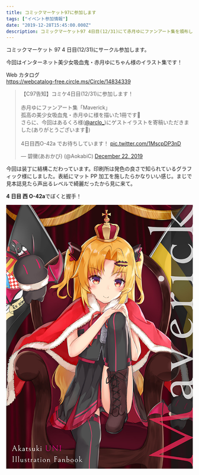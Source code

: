 ```yaml
---
title: コミックマーケット97に参加します
tags: ["イベント参加情報"]
date: "2019-12-28T15:45:00.000Z"
description: コミックマーケット97 4日目(12/31)にて赤月ゆにファンアート集を頒布します。
---
```


コミックマーケット 97 4 日目(12/31)にサークル参加します。

今回はインターネット美少女吸血鬼・赤月ゆにちゃん様のイラスト集です！

Web カタログ  
https://webcatalog-free.circle.ms/Circle/14834339

<blockquote class="twitter-tweet"><p lang="ja" dir="ltr">【C97告知】コミケ4日目(12/31)に参加します！<br/><br/>赤月ゆにファンアート集「Maverick」<br/>孤高の美少女吸血鬼・赤月ゆに様を描いた1冊です🦇<br/>さらに、今回はあるくろ様(<a href="https://twitter.com/arclo_?ref_src=twsrc%5Etfw">@arclo_</a>)にゲストイラストを寄稿いただきました(ありがとうございます🙏)<br/><br/>4日目西O-42a でお待ちしています！ <a href="https://t.co/1MscpDP3nD">pic.twitter.com/1MscpDP3nD</a></p>&mdash; 碧黴(あおかび) (@AokabiC) <a href="https://twitter.com/AokabiC/status/1208705077843615744?ref_src=twsrc%5Etfw">December 22, 2019</a></blockquote> <script async src="https://platform.twitter.com/widgets.js" charset="utf-8"></script>

今回は装丁に結構こだわっています。印刷所は発色の良さで知られているグラフィック様にしました。表紙にマット PP 加工を施したらかなりいい感じ。まじで見本誌見たら声出るレベルで綺麗だったから見に来て。

**4 日目 西 O-42a**でぼくと握手！

![表紙](cover.jpg)
